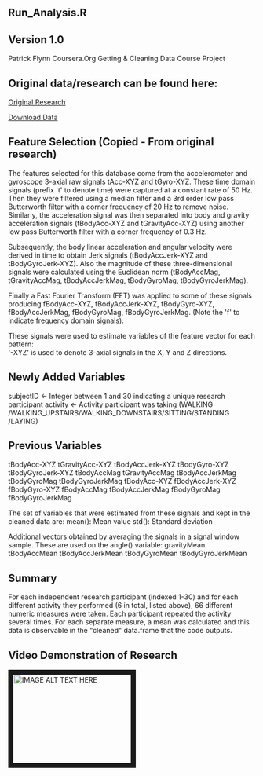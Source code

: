 
Run_Analysis.R
---
Version 1.0
--
Patrick Flynn
Coursera.Org
Getting & Cleaning Data Course Project

Original data/research can be found here:
---
[Original Research](http://archive.ics.uci.edu/ml/datasets/Human+Activity+Recognition+Using+Smartphones)

[Download Data](https://d396qusza40orc.cloudfront.net/getdata%2Fprojectfiles%2FUCI%20HAR%20Dataset.zip)

Feature Selection (Copied - From original research)
---
The features selected for this database come from the accelerometer and gyroscope 3-axial raw signals tAcc-XYZ and tGyro-XYZ. These time domain signals (prefix 't' to denote time) were captured at a constant rate of 50 Hz. Then they were filtered using a median filter and a 3rd order low pass Butterworth filter with a corner frequency of 20 Hz to remove noise. Similarly, the acceleration signal was then separated into body and gravity acceleration signals (tBodyAcc-XYZ and tGravityAcc-XYZ) using another low pass Butterworth filter with a corner frequency of 0.3 Hz. 

Subsequently, the body linear acceleration and angular velocity were derived in time to obtain Jerk signals (tBodyAccJerk-XYZ and tBodyGyroJerk-XYZ). Also the magnitude of these three-dimensional signals were calculated using the Euclidean norm (tBodyAccMag, tGravityAccMag, tBodyAccJerkMag, tBodyGyroMag, tBodyGyroJerkMag). 

Finally a Fast Fourier Transform (FFT) was applied to some of these signals producing fBodyAcc-XYZ, fBodyAccJerk-XYZ, fBodyGyro-XYZ, fBodyAccJerkMag, fBodyGyroMag, fBodyGyroJerkMag. (Note the 'f' to indicate frequency domain signals). 

These signals were used to estimate variables of the feature vector for each pattern:  
'-XYZ' is used to denote 3-axial signals in the X, Y and Z directions.

Newly Added Variables
---
subjectID <- Integer between 1 and 30 indicating a unique research participant
activity <- Activity participant was taking (WALKING
/WALKING_UPSTAIRS/WALKING_DOWNSTAIRS/SITTING/STANDING
/LAYING)

Previous Variables
---
tBodyAcc-XYZ
tGravityAcc-XYZ
tBodyAccJerk-XYZ
tBodyGyro-XYZ
tBodyGyroJerk-XYZ
tBodyAccMag
tGravityAccMag
tBodyAccJerkMag
tBodyGyroMag
tBodyGyroJerkMag
fBodyAcc-XYZ
fBodyAccJerk-XYZ
fBodyGyro-XYZ
fBodyAccMag
fBodyAccJerkMag
fBodyGyroMag
fBodyGyroJerkMag

The set of variables that were estimated from these signals and kept in the cleaned data are: 
mean(): Mean value
std(): Standard deviation

Additional vectors obtained by averaging the signals in a signal window sample. These are used on the angle() variable:
gravityMean
tBodyAccMean
tBodyAccJerkMean
tBodyGyroMean
tBodyGyroJerkMean

Summary
---
For each independent research participant (indexed 1-30) and for each different activity they performed (6 in total, listed above), 
66 different numeric measures were taken. Each participant repeated the activity several times. For each separate measure, a mean
was calculated and this data is observable in the "cleaned" data.frame that the code outputs.

Video Demonstration of Research
---
<a href="http://www.youtube.com/watch?feature=player_embedded&v=XOEN9W05_4A
" target="_blank"><img src="http://img.youtube.com/vi/XOEN9W05_4A/0.jpg" 
alt="IMAGE ALT TEXT HERE" width="240" height="180" border="10" /></a>



